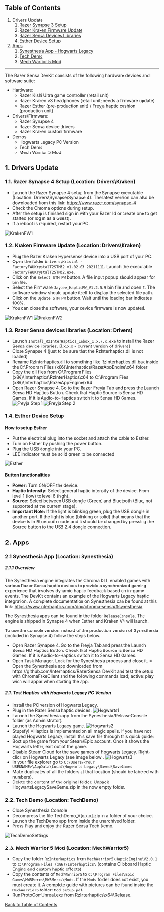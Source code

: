 ## Table of Contents
1. [Drivers Update](#drivers-update)
    1. [Razer Synapse 3 Setup](#razer-synapse)
    2. [Razer Kraken Firmware Update](#kraken-firmware-update)
    3. [Razer Sensa Devices Libraries](#razer-sensa-devices-libraries)
    4. [Esther Device Setup](#esther-device-setup)
2. [Apps](#apps)
    1. [Synesthesia App - Hogwarts Legacy](#synesthesia-app)
    2. [Tech Demo](#tech-demo) 
    3. [Mech Warrior 5 Mod](#mech-warrior-5-mod)

---

The Razer Sensa DevKit consists of the following hardware devices and software suite:
- Hardware:
  - Razer Kishi Ultra game controller (retail unit)
  - Razer Kraken v3 headphones (retail unit; needs a firmware update)
  - Razer Esther (pre-production unit) / Freyja haptic cushion (production unit)
- Drivers/Firmware:
	- Razer Synapse 4
	- Razer Sensa device drivers
	- Razer Kraken custom firmware
- Demos
  - Hogwarts Legacy PC Version
  - Tech Demo
  - Mech Warrior 5 Mod 
  

## 1. Drivers Update <a name="drivers-update"></a>

### 1.1. Razer Synapse 4 Setup <a name="razer-synapse"></a> (Location: Drivers\Kraken)

- Launch the Razer Synapse 4 setup from the Synapse executable (Location: Drivers\Synapse\Synapse 4). The latest version can also be downloaded from this link: https://www.razer.com/synapse-4
- Check the Chroma options during setup.
- After the setup is finished sign in with your Razer Id or create one to get started (or log in as a Guest). 
- If a reboot is required, restart your PC.

![KrakenFW1](Documentation/Images/Razer_Synapse.png)

### 1.2. Kraken Firmware Update <a name="kraken-firmware-update"></a> (Location: Drivers\Kraken)

- Plug the Razer Kraken Hypersense device into a USB port of your PC.
- Open the folder `Drivers\Kristal - FactoryFWUKrystalT2STM32_v1.02.03_20211111`. Launch the executable `FactoryFWUKrystalT2STM32.exe`.
- Click on the `Select STM FW` button. A file input popup should appear for bin file.
- Select the Firmware `Jaycee_HapticFW_V1.2.5.9` bin file and open it. The software window should update itself to display the selected file path.
- Click on the `Update STM FW` button. Wait until the loading bar indicates 100%.
- You can close the software, your device firmware is now updated.

![KrakenFW1](Documentation/Images/KrakenFW1.png)
![KrakenFW2](Documentation/Images/KrakenFW2.png)

### 1.3. Razer Sensa devices libraries <a name="razer-sensa-devices-libraries"></a> (Location: Drivers)

- Launch `Install_RzInterHaptics_Inbox_1.x.x.x.exe` to install the Razer Sensa device libraries. [1.x.x.x - current version of drivers]
- Close Synapse 4 (just to be sure that the RzInterhaptics.dll is not loaded)
- Rename RzInterhaptics.dll to something like RzInterhaptics.dll.bak inside the C:\Program Files (x86)\Interhaptics\RazerAppEngine\x64 folder
- Copy the dll files from C:\Program Files (x86)\Interhaptics\RzInterHaptics\x64 to C:\Program Files (x86)\Interhaptics\RazerAppEngine\x64
- Open Razer Synapse 4. Go to the Razer Freyja Tab and press the Launch Sensa HD Haptics Button. Check that Haptic Source is Sensa HD Games. If it is Audio-to-Haptics switch it to Sensa HD Games.
![Freyja Step 1](Documentation/Images/Razer-synapse-freyja-tab.png)
![Freyja Step 2](Documentation/Images/Razer-chroma-freyja-tab.png)


### 1.4. Esther Device Setup <a name="esther-device-setup"></a>

#### How to setup Esther

- Put the electrical plug into the socket and attach the cable to Esther.
- Turn on Esther by pushing the power button.
- Plug the USB dongle into your PC.
- LED indicator must be solid green to be connected

![Esther](Documentation/Images/Esther_buttons.png)

#### Button functionalities

- **Power:** Turn ON/OFF the device.
- **Haptic Intensity:** Select general haptic intensity of the device. From level 1 (low) to level 6 (high).
- **Source:** Select between USB dongle (Green) and Bluetooth (Blue, not supported at the current stage).
- **Important Note:** If the light is blinking green, plug the USB dongle in another port. If the light is blue (blinking or solid) that means that the device is in BLuetooth mode and it should be changed by pressing the Source button to the USB 2.4 dongle connection. 

## 2. Apps <a name="apps"></a>

### 2.1 Synesthesia App <a name="synesthesia-app"></a> (Location: Synesthesia)

##### 2.1.1 Overview

The Synesthesia engine integrates the Chroma DLL enabled games with various Razer Sensa haptic devices to provide a synchronized gaming experience that involves dynamic haptic feedback based on in-game events. The DevKit contains an example of the Hogwarts Legacy haptic integration. A complete documentation on Synesthesia can be found at this link: https://www.interhaptics.com/doc/chroma-sensa/#synesthesia 

The Synesthesia apps can be found in the folder `ReleaseConsole`. The engine is shipped in Synapse 4 when Esther and Kraken V4 will launch.  

To use the console version instead of the production version of Synesthesia (included in Synapse 4) follow the steps below.

- Open Razer Synapse 4. Go to the Freyja Tab and press the Launch Sensa HD Haptics Button. Check that Haptic Source is Sensa HD Games. If it is Audio-to-Haptics switch it to Sensa HD Games.
- Open Task Manager. Look for the Synesthesia process and close it.
= Open the Synesthesia app downloaded from https://github.com/Interhaptics/RazerSensa_DevKit and test the setup with ChromaFakeClient and the following commands load; active; play wich will appar when starting the app. 

##### 2.1. Test Haptics with Hogwarts Legacy PC Version

- Install the PC version of Hogwarts Legacy.
- Plug in the Razer Sensa haptic devices.
![Hogwarts1](Documentation/Images/Chroma_Connect_Apps.png)
- Launch the Synesthesia app from the Synesthesia/ReleaseConsole folder (as Administrator). 
- Launch the Hogwarts Legacy game.
![Hogwarts2](Documentation/Images/SynesthesiaHogwarts.png)
- Stupefy! 
*Haptics is implemented on all magic spells. If you have not played Hogwarts Legacy, install this save file through this quick guide:
- Boot up the game from your Steam/Epic account. Once it shows the Hogwarts letter, exit out of the game.
- Disable Steam Cloud for the save games of Hogwarts Legacy. Right-click on Hogwarts Legacy (see image below).
![Hogwarts3](Documentation/Images/Hogwarts_Legacy_SteamCloud.png)
- In your file explorer go to `C:\Users\<Your USERNAME>\AppData\Local\Hogwarts Legacy\Saved\SaveGames`
- Make duplicates of all the folders at that location (should be labeled with numbers). 
- Delete the content of the original folder. Unpack HogwartsLegacySaveGame.zip in the now empty folder.

### 2.2. Tech Demo <a name="tech-demo"></a> (Location: TechDemo)
- Close Synesthesia Console
- Decompress the file TechDemo_V[x.x.x].zip in a folder of your choice.
- Launch the TechDemo app from inside the unarchived folder.
- Press Play and enjoy the Razer Sensa Tech Demo.

![TechDemoSettings](Documentation/Images/TechDemoSettings.png)

### 2.3. Mech Warrior 5 Mod <a name="mech-warrior-5-mod"></a> (Location: MechWarrior5)

- Copy the folder `RzInterhaptics` from `MechWarrior5\HapticEngine\V2.0.1` to `C:\Program Files (x86)\Interhaptics\` (contains Clipboard Haptic Engine and custom haptic effects).
- Copy the contents of `MechWarrior5` to `C:\Program Files\Epic Games\MW5Mercs\MW5Mercs\Mods`. If the `Mods` folder does not exist, you must create it. A complete guide with pictures can be found inside the `MechWarrior5` folder: `Mod_setup.pdf`.
- Run ProtoComUnreal.exe from RzInterhaptics\x64\Release.


[Back to Table of Contents](#table-of-contents)
